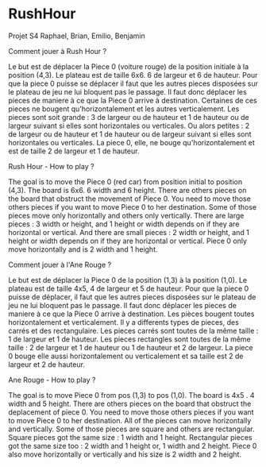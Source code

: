 # RushHour
Projet S4 Raphael, Brian, Emilio, Benjamin


Comment jouer à Rush Hour ? 

Le but est de déplacer la Piece 0 (voiture rouge) de la position initiale à la position (4,3).
Le plateau est de taille 6x6. 6 de largeur et 6 de hauteur.
Pour que la piece 0 puisse se déplacer il faut que les autres pieces disposées sur le plateau de jeu ne lui bloquent pas le passage. 
Il faut donc déplacer les pieces de maniere à ce que la Piece 0 arrive à destination.
Certaines de ces pieces ne bougent qu'horizontalement et les autres verticalement.
Les pieces sont soit grande : 3 de largeur ou de hauteur et 1 de hauteur ou de largeur suivant si elles sont horizontales ou verticales.
Ou alors petites : 2 de largeur ou de hauteur et 1 de hauteur ou de largeur suivant si elles sont horizontales ou verticales.
La piece 0, elle, ne bouge qu'horizontalement et est de taille 2 de largeur et 1 de hauteur.



Rush Hour - How to play ?

The goal is to move the Piece 0 (red car) from position initial to position (4,3).
The board is 6x6. 6 width and 6 height.
There are others pieces on the board that obstruct the movement of Piece 0. You need to move those others pieces if you want to move Piece 0 to her destination. 
Some of those pieces move only horizontally and others only vertically.
There are large pieces : 3 width or height, and 1 height or width depends on if they are horizontal or vertical.
And there are small pieces : 2 width or height, and 1 height or width depends on if they are horizontal or vertical.
Piece 0 only move horizontally and is 2 width and 1 height.

Comment jouer à l'Ane Rouge ?

Le but est de déplacer la Piece 0 de la position (1,3) à la position (1,0).
Le plateau est de taille 4x5, 4 de largeur et 5 de hauteur.
Pour que la piece 0 puisse de déplacer, il faut que les autres pieces disposées sur le plateau de jeu ne lui bloquent pas le passage.
Il faut donc déplacer les pieces de maniere à ce que la Piece 0 arrive à destination.
Les pièces bougent toutes horizontalement et verticalement.
Il y a differents types de pieces, des carrés et des rectangulaire.
Les pieces carrés sont toutes de la même taille : 1 de largeur et 1 de hauteur.
Les pieces rectangles sont toutes de la même taille : 2 de largeur et 1 de hauteur ou 1 de hauteur et 2 de largeur.
La piece 0 bouge elle aussi horizontalement ou verticalement et sa taille est 2 de largeur et 2 de hauteur.

Ane Rouge - How to play ?

The goal is to move Piece 0 from pos (1,3) to pos (1,0).
The board is 4x5 . 4 width and 5 height.
There are others pieces on the board that obstruct the deplacement of piece 0. You need to move those others pieces if you want to move Piece 0 to her destination. 
All of the pieces can move horizontally and vertically.
Some of those pieces are square and others are rectangular.
Square pieces got the same size : 1 width and 1 height.
Rectangular pieces got the same size too : 2 width and 1 height or, 1 width and 2 height.
Piece 0 also move horizontally or vertically and his size is 2  width and 2 height.
